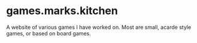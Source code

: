 # games.marks.kitchen

A website of various games I have worked on. Most are small, acarde style games, or based on board games.
